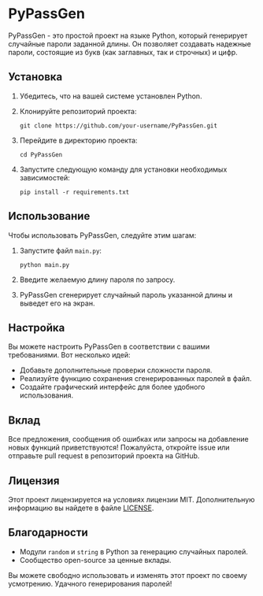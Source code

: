 # PyPassGen

PyPassGen - это простой проект на языке Python, который генерирует случайные пароли заданной длины. Он позволяет создавать надежные пароли, состоящие из букв (как заглавных, так и строчных) и цифр.

## Установка

1. Убедитесь, что на вашей системе установлен Python.
2. Клонируйте репозиторий проекта:

   ```
   git clone https://github.com/your-username/PyPassGen.git
   ```

3. Перейдите в директорию проекта:

   ```
   cd PyPassGen
   ```

4. Запустите следующую команду для установки необходимых зависимостей:

   ```
   pip install -r requirements.txt
   ```

## Использование

Чтобы использовать PyPassGen, следуйте этим шагам:

1. Запустите файл `main.py`:

   ```
   python main.py
   ```

2. Введите желаемую длину пароля по запросу.

3. PyPassGen сгенерирует случайный пароль указанной длины и выведет его на экран.

## Настройка

Вы можете настроить PyPassGen в соответствии с вашими требованиями. Вот несколько идей:

- Добавьте дополнительные проверки сложности пароля.
- Реализуйте функцию сохранения сгенерированных паролей в файл.
- Создайте графический интерфейс для более удобного использования.

## Вклад

Все предложения, сообщения об ошибках или запросы на добавление новых функций приветствуются! Пожалуйста, откройте issue или отправьте pull request в репозиторий проекта на GitHub.

## Лицензия

Этот проект лицензируется на условиях лицензии MIT. Дополнительную информацию вы найдете в файле [LICENSE](https://github.com/your-username/PyPassGen/blob/main/LICENSE).

## Благодарности

- Модули `random` и `string` в Python за генерацию случайных паролей.
- Сообщество open-source за ценные вклады.

Вы можете свободно использовать и изменять этот проект по своему усмотрению. Удачного генерирования паролей!
